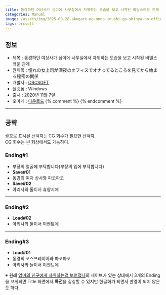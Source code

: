 ```yaml
---
title: 동경하던 여상사가 심야에 사무실에서 자위하는 모습을 보고 시작된 비밀스러운 관계 공략
categories: Manual
image: /assets/img/2025-09-28-akogare-no-onna-joushi-ga-shinya-no-office-de-onatteru-1.jpg
tags: orcsoft
---
```


## 정보

* 제목 : 동경하던 여상사가 심야에 사무실에서 자위하는 모습을 보고 시작된 비밀스러운 관계
* 원제목 : 憧れの女上司が深夜のオフィスでオナってるところを見てから始まる秘密の関係
* 개발사 : [ORCSOFT](/tags/orcsoft)
* 플랫폼 : Windows
* 출시 : 2020년 11월 7일
* 오마케 : [다운로드](/assets/omake/akogare-no-onna-joushi-ga-shinya-no-office-de-onatteru.zip)
{% comment %}
{% endcomment %}

---

## 공략

괄호로 표시된 선택지는 CG 회수가 필요한 선택지.  
CG 회수는 씬 회상에서도 가능하다.  

### Ending#1

* 부장의 얼굴에 부탁합니다(부장의 입에 부탁합니다)
* **Save#01**
* 동경의 여자 상사와 파코파코
* **Save#02**
* 아리사와 둘이서 휴양지에

---

### Ending#2

* **Load#02**
* 아리사와 둘이서 이벤트에

---

### Ending#3

* **Load#01**
* 동경의 코스프레이어와 파코파코
* 아리사와 둘이서 이벤트에

※ 원래 [엄마의 친구에게 자위하는걸 보여졌다](https://hic83.github.io/posts/kaa-chan-no-tomodachi-ni-shikotteru-tokoro-mirareta/)의 세이브가 있는 상태에서 3개의 Ending을 보게되면 Title 화면에서 **특전**을 감상할 수 있지만 한글화가 되면서 반영이 되지 않은듯 하다.  